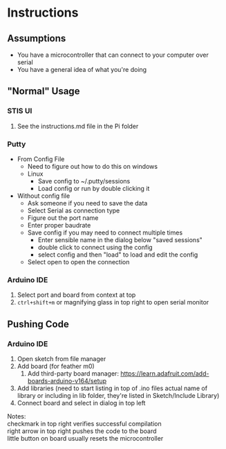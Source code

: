 # Instructions

## Assumptions
- You have a microcontroller that can connect to your computer over serial
- You have a general idea of what you're doing

## "Normal" Usage
### STIS UI
1. See the instructions.md file in the Pi folder
### Putty
- From Config File
  - Need to figure out how to do this on windows
  - Linux
    - Save config to ~/.putty/sessions
    - Load config or run by double clicking it
- Without config file
  - Ask someone if you need to save the data
  - Select Serial as connection type
  - Figure out the port name
  - Enter proper baudrate
  - Save config if you may need to connect multiple times
    - Enter sensible name in the dialog below "saved sessions"
    - double click to connect using the config
    - select config and then "load" to load and edit the config
  - Select open to open the connection


### Arduino IDE
1. Select port and board from context at top
2. `ctrl+shift+m` or magnifying glass in top right to open serial monitor

## Pushing Code
### Arduino IDE
1. Open sketch from file manager
2. Add board (for feather m0)
   1. Add third-party board manager: https://learn.adafruit.com/add-boards-arduino-v164/setup
3. Add libraries (need to start listing in top of .ino files actual name of library or including in lib folder, they're listed in Sketch/Include Library)
4. Connect board and select in dialog in top left

Notes:  
checkmark in top right verifies successful compilation  
right arrow in top right pushes the code to the board  
little button on board usually resets the microcontroller